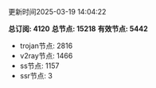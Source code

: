 更新时间2025-03-19 14:04:22

**总订阅: 4120**
**总节点: 15218**
**有效节点: 5442**
- trojan节点: 2816
- v2ray节点: 1466
- ss节点: 1157
- ssr节点: 3
